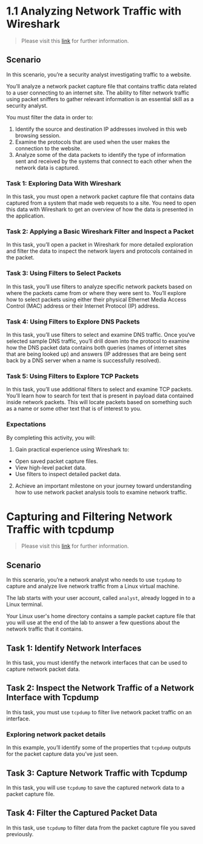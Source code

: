 # 1.1 Analyzing Network Traffic with Wireshark

> Please visit this [link](https://www.coursera.org/learn/detection-and-response) for further information.

## Scenario 

In this scenario, you’re a security analyst investigating traffic to a website.

You’ll analyze a network packet capture file that contains traffic data related to a user connecting to an internet site. The ability to filter network traffic using packet sniffers to gather relevant information is an essential skill as a security analyst.

You must filter the data in order to:
1. Identify the source and destination IP addresses involved in this web browsing session.
2. Examine the protocols that are used when the user makes the connection to the website.
3. Analyze some of the data packets to identify the type of information sent and received by the systems that connect to each other when the network data is captured.

### Task 1: Exploring Data With Wireshark

In this task, you must open a network packet capture file that contains data captured from a system that made web requests to a site. You need to open this data with Wireshark to get an overview of how the data is presented in the application.

### Task 2: Applying a Basic Wireshark Filter and Inspect a Packet

In this task, you’ll open a packet in Wireshark for more detailed exploration and filter the data to inspect the network layers and protocols contained in the packet.

### Task 3: Using Filters to Select Packets

In this task, you’ll use filters to analyze specific network packets based on where the packets came from or where they were sent to. You’ll explore how to select packets using either their physical Ethernet Media Access Control (MAC) address or their Internet Protocol (IP) address.

### Task 4: Using Filters to Explore DNS Packets

In this task, you’ll use filters to select and examine DNS traffic. Once you‘ve selected sample DNS traffic, you’ll drill down into the protocol to examine how the DNS packet data contains both queries (names of internet sites that are being looked up) and answers (IP addresses that are being sent back by a DNS server when a name is successfully resolved).

### Task 5: Using Filters to Explore TCP Packets

In this task, you’ll use additional filters to select and examine TCP packets. You’ll learn how to search for text that is present in payload data contained inside network packets. This will locate packets based on something such as a name or some other text that is of interest to you.

### Expectations

By completing this activity, you will:

1. Gain practical experience using Wireshark to:
  * Open saved packet capture files.
  * View high-level packet data.
  * Use filters to inspect detailed packet data.
2. Achieve an important milestone on your journey toward understanding how to use network packet analysis tools to examine network traffic.

# Capturing and Filtering Network Traffic with tcpdump

> Please visit this [link](https://www.coursera.org/learn/detection-and-response) for further information.

## Scenario 

In this scenario, you’re a network analyst who needs to use `tcpdump` to capture and analyze live network traffic from a Linux virtual machine.

The lab starts with your user account, called `analyst`, already logged in to a Linux terminal.

Your Linux user's home directory contains a sample packet capture file that you will use at the end of the lab to answer a few questions about the network traffic that it contains.

## Task 1: Identify Network Interfaces

In this task, you must identify the network interfaces that can be used to capture network packet data.

## Task 2: Inspect the Network Traffic of a Network Interface with Tcpdump

In this task, you must use `tcpdump` to filter live network packet traffic on an interface.

### Exploring network packet details 

In this example, you’ll identify some of the properties that `tcpdump` outputs for the packet capture data you’ve just seen.

## Task 3: Capture Network Traffic with Tcpdump

In this task, you will use `tcpdump` to save the captured network data to a packet capture file.

## Task 4: Filter the Captured Packet Data

In this task, use `tcpdump` to filter data from the packet capture file you saved previously.











